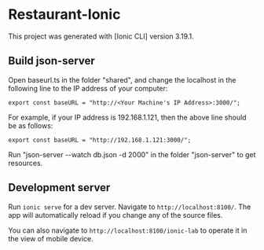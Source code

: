 # Restaurant-Ionic

This project was generated with [Ionic CLI] version 3.19.1.

## Build json-server

Open baseurl.ts in the folder "shared", and change the localhost in the following line to the IP address of your computer:

~~~~
export const baseURL = "http://<Your Machine's IP Address>:3000/";
~~~~

For example, if your IP address is 192.168.1.121, then the above line should be as follows:

~~~~
export const baseURL = "http://192.168.1.121:3000/";
~~~~


Run "json-server --watch db.json -d 2000" in the folder "json-server" to get resources.

  

## Development server

Run `ionic serve` for a dev server. Navigate to `http://localhost:8100/`. The app will automatically reload if you change any of the source files.

You can also navigate to `http://localhost:8100/ionic-lab` to operate it in the view of mobile device.

